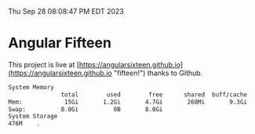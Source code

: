 Thu Sep 28 08:08:47 PM EDT 2023

# Angular Fifteen


This project is live at [https://angularsixteen.github.io](https://angularsixteen.github.io "fifteen!") thanks to Github.

```bash
System Memory
               total        used        free      shared  buff/cache   available
Mem:            15Gi       1.2Gi       4.7Gi       268Mi       9.3Gi        13Gi
Swap:          8.0Gi          0B       8.0Gi
System Storage
476M	.

